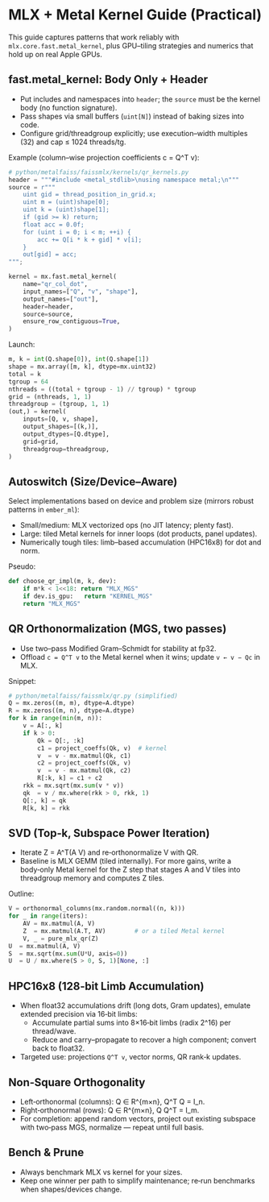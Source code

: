 # MLX + Metal Kernel Guide (Practical)

This guide captures patterns that work reliably with `mlx.core.fast.metal_kernel`, plus GPU–tiling strategies and numerics that hold up on real Apple GPUs.

## fast.metal_kernel: Body Only + Header

- Put includes and namespaces into `header`; the `source` must be the kernel body (no function signature).
- Pass shapes via small buffers (`uint[N]`) instead of baking sizes into code.
- Configure grid/threadgroup explicitly; use execution–width multiples (32) and cap ≤ 1024 threads/tg.

Example (column–wise projection coefficients c = Q^T v):

```python
# python/metalfaiss/faissmlx/kernels/qr_kernels.py
header = """#include <metal_stdlib>\nusing namespace metal;\n"""
source = r"""
    uint gid = thread_position_in_grid.x;
    uint m = (uint)shape[0];
    uint k = (uint)shape[1];
    if (gid >= k) return;
    float acc = 0.0f;
    for (uint i = 0; i < m; ++i) {
        acc += Q[i * k + gid] * v[i];
    }
    out[gid] = acc;
""";

kernel = mx.fast.metal_kernel(
    name="qr_col_dot",
    input_names=["Q", "v", "shape"],
    output_names=["out"],
    header=header,
    source=source,
    ensure_row_contiguous=True,
)
```

Launch:

```python
m, k = int(Q.shape[0]), int(Q.shape[1])
shape = mx.array([m, k], dtype=mx.uint32)
total = k
tgroup = 64
nthreads = ((total + tgroup - 1) // tgroup) * tgroup
grid = (nthreads, 1, 1)
threadgroup = (tgroup, 1, 1)
(out,) = kernel(
    inputs=[Q, v, shape],
    output_shapes=[(k,)],
    output_dtypes=[Q.dtype],
    grid=grid,
    threadgroup=threadgroup,
)
```

## Autoswitch (Size/Device–Aware)

Select implementations based on device and problem size (mirrors robust patterns in `ember_ml`):

- Small/medium: MLX vectorized ops (no JIT latency; plenty fast).
- Large: tiled Metal kernels for inner loops (dot products, panel updates).
- Numerically tough tiles: limb–based accumulation (HPC16x8) for dot and norm.

Pseudo:

```python
def choose_qr_impl(m, k, dev):
    if m*k < 1<<18: return "MLX_MGS"
    if dev.is_gpu:   return "KERNEL_MGS"
    return "MLX_MGS"
```

## QR Orthonormalization (MGS, two passes)

- Use two–pass Modified Gram–Schmidt for stability at fp32.
- Offload `c = Q^T v` to the Metal kernel when it wins; update `v ← v − Qc` in MLX.

Snippet:

```python
# python/metalfaiss/faissmlx/qr.py (simplified)
Q = mx.zeros((m, m), dtype=A.dtype)
R = mx.zeros((m, n), dtype=A.dtype)
for k in range(min(m, n)):
    v = A[:, k]
    if k > 0:
        Qk = Q[:, :k]
        c1 = project_coeffs(Qk, v)  # kernel
        v  = v - mx.matmul(Qk, c1)
        c2 = project_coeffs(Qk, v)
        v  = v - mx.matmul(Qk, c2)
        R[:k, k] = c1 + c2
    rkk = mx.sqrt(mx.sum(v * v))
    qk  = v / mx.where(rkk > 0, rkk, 1)
    Q[:, k] = qk
    R[k, k] = rkk
```

## SVD (Top‑k, Subspace Power Iteration)

- Iterate Z = A^T(A V) and re‑orthonormalize V with QR.
- Baseline is MLX GEMM (tiled internally). For more gains, write a body‑only Metal kernel for the Z step that stages A and V tiles into threadgroup memory and computes Z tiles.

Outline:

```python
V = orthonormal_columns(mx.random.normal((n, k)))
for _ in range(iters):
    AV = mx.matmul(A, V)
    Z  = mx.matmul(A.T, AV)        # or a tiled Metal kernel
    V, _ = pure_mlx_qr(Z)
U  = mx.matmul(A, V)
S  = mx.sqrt(mx.sum(U*U, axis=0))
U  = U / mx.where(S > 0, S, 1)[None, :]
```

## HPC16x8 (128‑bit Limb Accumulation)

- When float32 accumulations drift (long dots, Gram updates), emulate extended precision via 16‑bit limbs:
  - Accumulate partial sums into 8×16‑bit limbs (radix 2^16) per thread/wave.
  - Reduce and carry–propagate to recover a high component; convert back to float32.
- Targeted use: projections `Q^T v`, vector norms, QR rank‑k updates.

## Non‑Square Orthogonality

- Left‑orthonormal (columns): Q ∈ R^{m×n}, Q^T Q = I_n.
- Right‑orthonormal (rows): Q ∈ R^{m×n}, Q Q^T = I_m.
- For completion: append random vectors, project out existing subspace with two‑pass MGS, normalize — repeat until full basis.

## Bench & Prune

- Always benchmark MLX vs kernel for your sizes.
- Keep one winner per path to simplify maintenance; re‑run benchmarks when shapes/devices change.

